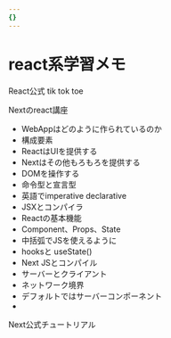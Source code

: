 ```yaml
---
{}
---
```

# react系学習メモ

React公式 tik tok toe

Nextのreact講座

- WebAppはどのように作られているのか  
- 構成要素  
- ReactはUIを提供する  
- Nextはその他もろもろを提供する  
- DOMを操作する  
- 命令型と宣言型  
- 英語でimperative declarative  
- JSXとコンパイラ  
- Reactの基本機能  
- Component、Props、State  
- 中括弧でJSを使えるように  
- hooksと useState()  
- Next JSとコンパイル  
- サーバーとクライアント  
- ネットワーク境界  
- デフォルトではサーバーコンポーネント  
-  

Next公式チュートリアル
